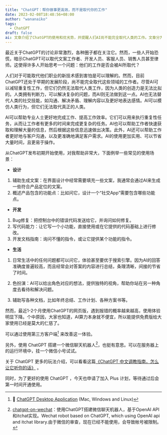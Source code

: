 ```yaml
---
title: "ChatGPT：帮你做事更高效，而不是取代你的工作"
date: 2023-02-08T18:48:56+08:00
author: "wananaiko"
tags:
  - ChatGPT
draft: false
ai: 文章介绍了ChatGPT的使用和优劣势，并提醒人们AI尚不能完全取代人类的工作。文章分为三个部分：AI对于工作的取代、AI的优劣势、ChatGPT的常见使用场景和问题。关键点包括：AI无法完全取代人类工作；AI可以帮助提高工作效率；AI不能替代人类的创造力和社交技能；ChatGPT可以辅助设计、开发和生活；ChatGPT的使用体验有时会不佳；可以用第三方客户端和微信聊天机器人来改善体验。
---
```


最近关于ChatGPT的讨论非常激烈，各种圈子都在关注它。然而，一些人开始恐慌，暗示ChatGPT可以取代文案工作者、开发人员、客服人员、销售人员甚至律师。这使得许多人开始思考一个问题：他们的工作是否会被AI所取代？

人们对于可能取代他们职业的新技术感到害怕是可以理解的。然而，目前ChatGPT还处于早期的发展阶段，尚不能完全取代这些领域的工作者。尽管AI可以减轻重复性工作，但它们仍然无法取代人类工作，因为人类的创造力是无法比拟的。人类拥有判断力，可以解决复杂的问题，而AI则无法做到这一点。AI也无法替代人类的社交技能，如沟通、解决矛盾、理解内容以及更好地表达感情。AI可以模仿人类行为，但它们无法取代真正的人类。

AI可以帮助专业人士更好地完成工作、提高工作效率。它们可以用来执行重复性任务，从而让工作者有更多的时间来完成更复杂的任务。AI也可以帮助工作者快速获取和理解大量的信息，然后根据这些信息迅速做出决策。此外，AI还可以帮助工作者更好地与客户沟通，以及更准确地满足客户需求。AI的使用更加实用、可以节省大量时间，且更易于操作。

从ChatGPT发布初期开始使用，对我帮助非常大，下面例举一些常见的使用场景：

- **设计**

1. 辅助生成文案：在界面设计中经常需要填充一些文案，我通常会通过AI来生成一些符合产品定位的文案。
2. 概述产品包含的功能点：比如问它，设计一个“社交App”需要包含哪些功能点。

- **开发**

1. Bug修复：把控制台中的错误代码发送给它，并询问如何修复。
2. 写代码能力：让它写一个小功能，直接使用或在它提供的代码基础上进行修改。
3. 开发文档指南：询问不懂的指令，或让它提供某个功能的指令。

- **生活**

1. 日常生活中的任何问题都可以问它，体验甚至要优于搜索引擎。因为AI的回答准确度普遍较高，而且经常会对答案的内容进行总结，条理清晰，间接的节省了时间。
2. 色扮演：AI可以给出角色对应的想法，提供独特的视角，帮助你站在另一种角度去看待和解决问题。

3. 辅助写各种文档，比如年终总结、工作计划、各种方案书等。

然而，最近1-2个月使用ChatGPT的网页版，遇到报错的概率越来越高，使用体验明显下降。个中原因，大家也知道，AI算力本身就不便宜，所以能提供免费版给大家使用已经是莫大的仁慈了。

可以通过使用第三方客户端[^1] 来改善这一体验。

另外，使用 ChatGPT 搭建一个微信聊天机器人[^2]，也挺有意思。可以在服务器上的运行环境中，挂一个微信小号试试。

关于 ChatGPT 更多的玩法介绍，可以看看这篇[《ChatGPT 中文调教指南，怎么让它听你的话》](https://github.com/PlexPt/awesome-chatgpt-prompts-zh) 。

同时，为了更好的使用 ChatGPT ，今天也申请了加入 Plus 计划，等待通过后会第一时间开通使用。



[^1]:🔮 [ChatGPT Desktop Application](https://github.com/lencx/ChatGPT) (Mac, Windows and Linux)
[^2]: [chatgpt-on-wechat](https://github.com/zhayujie/chatgpt-on-wechat)：使用ChatGPT搭建微信聊天机器人，基于OpenAI API和itchat实现。Wechat robot based on ChatGPT, which using OpenAI api and itchat library.由于微信的审查，现在已经不能使用，会导致帐号被限制。
